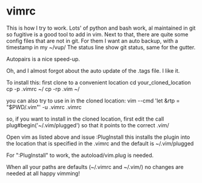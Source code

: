 # vimrc
This is how I try to work.
Lots' of python and bash work, al maintained in git so fugitive is a good tool to add in vim.
Next to that, there are quite some config files that are not in git. For them I want an auto backup, with a timestamp in my ~/vup/
The status line show git status, same for the gutter.

Autopairs is a nice speed-up.

Oh, and I almost forgot about the auto update of the .tags file. I like it.

To install this:
first clone to a convenient location
cd your_cloned_location
cp -p .vimrc ~/
cp -rp .vim ~/

you can also try to use in in the cloned location:
    vim --cmd 'let &rtp = "$PWD/.vim"' -u .vimrc  .vimrc

so, if you want to install in the cloned location, first edit the 
call plug#begin('~/.vim/plugged')
so that it points to the correct .vim/

Open vim as listed above and issue 
:PlugInstall
this installs the plugin into the location that is specified in the .vimrc and the default is
~/.vim/plugged

For ":PlugInstall" to work, the autoload/vim.plug is needed.

When all your paths are defaults (~/.vimrc and ~/.vim/) no changes are needed at all
happy vimming!
